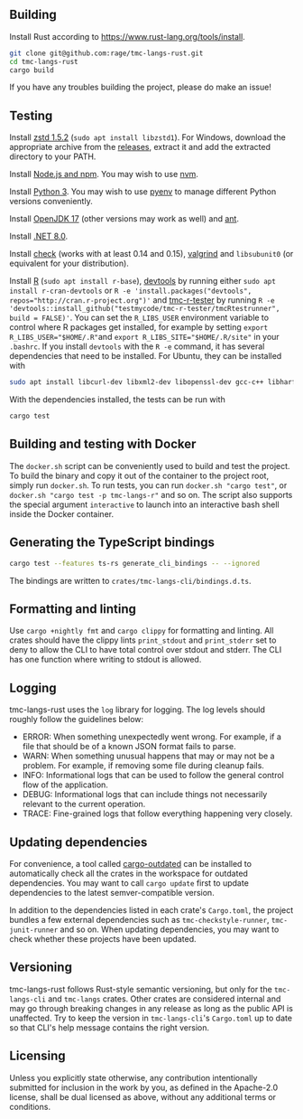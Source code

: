 ## Building

Install Rust according to https://www.rust-lang.org/tools/install.

```bash
git clone git@github.com:rage/tmc-langs-rust.git
cd tmc-langs-rust
cargo build
```

If you have any troubles building the project, please do make an issue!

## Testing

Install [zstd 1.5.2](https://github.com/facebook/zstd) (`sudo apt install libzstd1`). For Windows, download the appropriate archive from the [releases](https://github.com/facebook/zstd/releases), extract it and add the extracted directory to your PATH.

Install [Node.js and npm](https://docs.npmjs.com/downloading-and-installing-node-js-and-npm). You may wish to use [nvm](https://github.com/nvm-sh/nvm).

Install [Python 3](https://www.python.org/downloads/). You may wish to use [pyenv](https://github.com/pyenv/pyenv/) to manage different Python versions conveniently.

Install [OpenJDK 17](https://openjdk.java.net/install/index.html) (other versions may work as well) and [ant](https://ant.apache.org/).

Install [.NET 8.0](https://dotnet.microsoft.com/download).

Install [check](https://libcheck.github.io/check/) (works with at least 0.14 and 0.15), [valgrind](https://valgrind.org/) and `libsubunit0` (or equivalent for your distribution).

Install [R](https://www.r-project.org/) (`sudo apt install r-base`), [devtools](https://devtools.r-lib.org/) by running either `sudo apt install r-cran-devtools` or `R -e 'install.packages("devtools", repos="http://cran.r-project.org")'` and [tmc-r-tester](https://github.com/testmycode/tmc-rstudio) by running `R -e 'devtools::install_github("testmycode/tmc-r-tester/tmcRtestrunner", build = FALSE)'`. You can set the `R_LIBS_USER` environment variable to control where R packages get installed, for example by setting `export R_LIBS_USER="$HOME/.R"`and `export R_LIBS_SITE="$HOME/.R/site"` in your `.bashrc`. If you install `devtools` with the `R -e` command, it has several dependencies that need to be installed. For Ubuntu, they can be installed with

```bash
sudo apt install libcurl-dev libxml2-dev libopenssl-dev gcc-c++ libharfbuzz-dev libfribidi-dev libfreetype6-dev libpng-dev libtiff5-dev libjpeg-dev
```

With the dependencies installed, the tests can be run with

```bash
cargo test
```

## Building and testing with Docker

The `docker.sh` script can be conveniently used to build and test the project. To build the binary and copy it out of the container to the project root, simply run `docker.sh`. To run tests, you can run `docker.sh "cargo test"`, or `docker.sh "cargo test -p tmc-langs-r"` and so on. The script also supports the special argument `interactive` to launch into an interactive bash shell inside the Docker container.

## Generating the TypeScript bindings

```bash
cargo test --features ts-rs generate_cli_bindings -- --ignored
```

The bindings are written to `crates/tmc-langs-cli/bindings.d.ts`.

## Formatting and linting

Use `cargo +nightly fmt` and `cargo clippy` for formatting and linting. All crates should have the clippy lints `print_stdout` and `print_stderr` set to deny to allow the CLI to have total control over stdout and stderr. The CLI has one function where writing to stdout is allowed.

## Logging
tmc-langs-rust uses the `log` library for logging. The log levels should roughly follow the guidelines below:

- ERROR: When something unexpectedly went wrong. For example, if a file that should be of a known JSON format fails to parse.
- WARN: When something unusual happens that may or may not be a problem. For example, if removing some file during cleanup fails.
- INFO: Informational logs that can be used to follow the general control flow of the application.
- DEBUG: Informational logs that can include things not necessarily relevant to the current operation.
- TRACE: Fine-grained logs that follow everything happening very closely.

## Updating dependencies

For convenience, a tool called [cargo-outdated](https://crates.io/crates/cargo-outdated) can be installed to automatically check all the crates in the workspace for outdated dependencies. You may want to call `cargo update` first to update dependencies to the latest semver-compatible version.

In addition to the dependencies listed in each crate's `Cargo.toml`, the project bundles a few external dependencies such as `tmc-checkstyle-runner`, `tmc-junit-runner` and so on. When updating dependencies, you may want to check whether these projects have been updated.

## Versioning

tmc-langs-rust follows Rust-style semantic versioning, but only for the `tmc-langs-cli` and `tmc-langs` crates. Other crates are considered internal and may go through breaking changes in any release as long as the public API is unaffected. Try to keep the version in `tmc-langs-cli`'s `Cargo.toml` up to date so that CLI's help message contains the right version.

## Licensing

Unless you explicitly state otherwise, any contribution intentionally submitted for inclusion in the work by you, as defined in the Apache-2.0 license, shall be dual licensed as above, without any additional terms or conditions.
